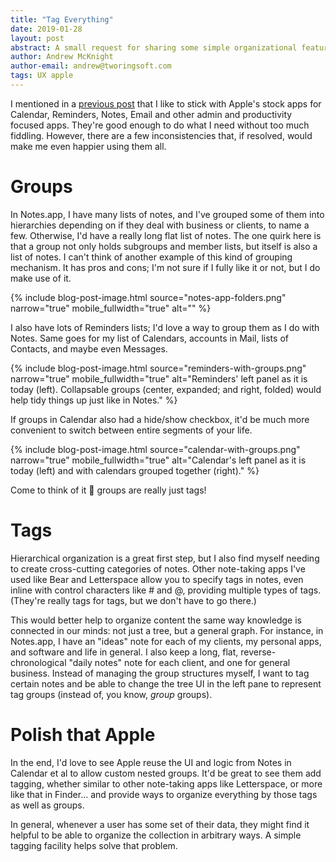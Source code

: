 ```yaml
---
title: "Tag Everything"
date: 2019-01-28
layout: post
abstract: A small request for sharing some simple organizational features amongst more of Apple's productivity apps, with some mockups of what it might look like in Reminders and Calendar.
author: Andrew McKnight
author-email: andrew@tworingsoft.com
tags: UX apple
---
```


I mentioned in a [previous post](/blog/2019/01/07/new-year-new-task-management.html) that I like to stick with Apple's stock apps for Calendar, Reminders, Notes, Email and other admin and productivity focused apps. They're good enough to do what I need without too much fiddling. However, there are a few inconsistencies that, if resolved, would make me even happier using them all.

# Groups

In Notes.app, I have many lists of notes, and I've grouped some of them into hierarchies depending on if they deal with business or clients, to name a few. Otherwise, I'd have a really long flat list of notes. The one quirk here is that a group not only holds subgroups and member lists, but itself is also a list of notes. I can't think of another example of this kind of grouping mechanism. It has pros and cons; I'm not sure if I fully like it or not, but I do make use of it.

{% include blog-post-image.html source="notes-app-folders.png" narrow="true" mobile_fullwidth="true" alt="" %}

I also have lots of Reminders lists; I'd love a way to group them as I do with Notes. Same goes for my list of Calendars, accounts in Mail, lists of Contacts, and maybe even Messages.

{% include blog-post-image.html source="reminders-with-groups.png" narrow="true" mobile_fullwidth="true" alt="Reminders' left panel as it is today (left). Collapsable groups (center, expanded; and right, folded) would help tidy things up just like in Notes." %}

If groups in Calendar also had a hide/show checkbox, it'd be much more convenient to switch between entire segments of your life.

{% include blog-post-image.html source="calendar-with-groups.png" narrow="true" mobile_fullwidth="true" alt="Calendar's left panel as it is today (left) and with calendars grouped together (right)." %}

Come to think of it 🤔 groups are really just tags!

# Tags

Hierarchical organization is a great first step, but I also find myself needing to create cross-cutting categories of notes. Other note-taking apps I've used like Bear and Letterspace allow you to specify tags in notes, even inline with control characters like # and @, providing multiple types of tags. (They're really tags for tags, but we don't have to go there.)

This would better help to organize content the same way knowledge is connected in our minds: not just a tree, but a general graph. For instance, in Notes.app, I have an "ideas" note for each of my clients, my personal apps, and software and life in general. I also keep a long, flat, reverse-chronological "daily notes" note for each client, and one for general business. Instead of managing the group structures myself, I want to tag certain notes and be able to change the tree UI in the left pane to represent tag groups (instead of, you know, _group_ groups).

# Polish that Apple

In the end, I'd love to see Apple reuse the UI and logic from Notes in Calendar et al to allow custom nested groups. It'd be great to see them add tagging, whether similar to other note-taking apps like Letterspace, or more like that in Finder... and provide ways to organize everything by those tags as well as groups.

In general, whenever a user has some set of their data, they might find it helpful to be able to organize the collection in arbitrary ways. A simple tagging facility helps solve that problem.
